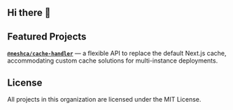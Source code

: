 ## Hi there 👋

## Featured Projects

[**`@neshca/cache-handler`**](https://github.com/caching-tools/next-shared-cache/blob/canary/packages/cache-handler/README.md) — a flexible API to replace the default Next.js cache, accommodating custom cache solutions for multi-instance deployments.

## License

All projects in this organization are licensed under the MIT License.
